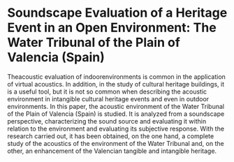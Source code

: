 # Soundscape Evaluation of a Heritage Event in an Open Environment: The Water Tribunal of the Plain of Valencia (Spain)
Theacoustic evaluation of indoorenvironments is common in the application of virtual acoustics. In addition, in the study of cultural heritage buildings, it is a useful tool, but it is not so common when describing the acoustic environment in intangible cultural heritage events and even in outdoor environments. In this paper, the acoustic environment of the Water Tribunal of the Plain of Valencia (Spain) is studied. It is analyzed from a soundscape perspective, characterizing the sound source and evaluating it within relation to the environment and evaluating its subjective response. With the research carried out, it has been obtained, on the one hand, a complete study of the acoustics of the environment of the Water Tribunal and, on the other, an enhancement of the Valencian tangible and intangible heritage.
